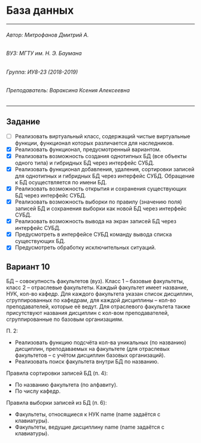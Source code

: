 # База данных 
---
###### Автор: Митрофанов Дмитрий А.
###### ВУЗ: МГТУ им. Н. Э. Баумана
###### Группа: ИУ8-23 (2018-2019)
###### Преподаватель: Вараксина Ксения Алексеевна
---
## Задание
- [ ] Реализовать виртуальный класс, содержащий чистые виртуальные функции, функционал
которых различается для наследников.
- [X] Реализовать функционал, предусмотренный вариантом.
- [X] Реализовать возможность создания однотипных БД (все объекты одного типа) и гибридных
БД через интерфейс СУБД.
- [X] Реализовать функционал добавления, удаления, сортировки записей для однотипных и
гибридных БД через интерфейс СУБД. Обращение к БД осуществляется по имени БД.
- [X] Реализовать возможность открытия и сохранения существующих БД через интерфейс
СУБД.
- [X] Реализовать возможность выборки по правилу (значению поля) записей БД и сохранения
выборки как новой БД через интерфейс СУБД.
- [X] Реализовать возможность вывода на экран записей БД через интерфейс СУБД.
- [X] Предусмотреть в интерфейсе СУБД команду вывода списка существующих БД.
- [X] Предусмотреть обработку исключительных ситуаций.

## Вариант 10
БД – совокупность факультетов (вуз). Класс 1 – базовые факультеты, класс 2 – отраслевые факультеты. Каждый
факультет имеет название, НУК, кол-во кафедр. Для каждого факультета указан список дисциплин, сгруппированных
по кафедрам, для каждой дисциплины – кол-во преподавателей, которые её ведут. Для отраслевого факультета также
присутствуют названия дисциплин с кол-вом преподавателей, сгруппированные по базовым организациям.

П. 2:

* Реализовать функцию подсчёта кол-ва уникальных (по названию) дисциплин, преподаваемых на факультете
(для отраслевых факультетов – с учётом дисциплин базовых организаций).
* Реализовать поиск факультета внутри БД по названию.

Правила сортировки записей БД (п. 4):

* По названию факультета (по алфавиту).
* По числу кафедр.

Правила выборки записей из БД (п. 6):

* Факультеты, относящиеся к НУК name (name задаётся с клавиатуры).
* Факультеты, ведущие дисциплину name (name задаётся с клавиатуры).
